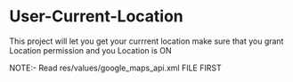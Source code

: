# User-Current-Location
This project will let you get your currrent location make sure that you grant Location permission and you Location is ON


NOTE:- Read res/values/google_maps_api.xml FILE FIRST
